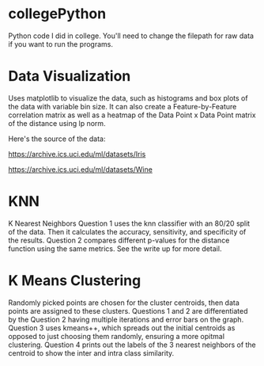 # collegePython
Python code I did in college.
You'll need to change the filepath for raw data if you want to run the programs.

# Data Visualization
Uses matplotlib to visualize the data, such as histograms and box plots of the data with variable bin size. It can also create a Feature-by-Feature correlation matrix as well as a heatmap of the Data Point x Data Point matrix of the distance using lp norm.

Here's the source of the data:

https://archive.ics.uci.edu/ml/datasets/Iris


https://archive.ics.uci.edu/ml/datasets/Wine

# KNN
K Nearest Neighbors
Question 1 uses the knn classifier with an 80/20 split of the data. Then it calculates the accuracy, sensitivity, and specificity of the results. Question 2 compares different p-values for the distance function using the same metrics. See the write up for more detail.

# K Means Clustering
Randomly picked points are chosen for the cluster centroids, then data points are assigned to these clusters. Questions 1 and 2 are differentiated by the Question 2 having multiple iterations and error bars on the graph. Question 3 uses kmeans++, which spreads out the initial centroids as opposed to just choosing them randomly, ensuring a more opitmal clustering. Question 4 prints out the labels of the 3 nearest neighbors of the centroid to show the inter and intra class similarity.


